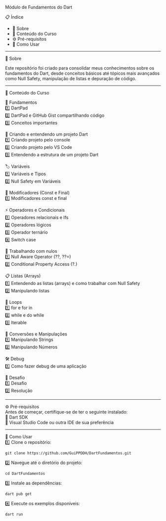 <p class="has-line-data" data-line-start="0" data-line-end="1">Módulo de Fundamentos do Dart</p>
<p class="has-line-data" data-line-start="2" data-line-end="3">📋 Índice</p>
<ul>
<li class="has-line-data" data-line-start="3" data-line-end="4">📖 Sobre</li>
<li class="has-line-data" data-line-start="4" data-line-end="5">📝 Conteúdo do Curso</li>
<li class="has-line-data" data-line-start="5" data-line-end="6">⚙️ Pré-requisitos</li>
<li class="has-line-data" data-line-start="6" data-line-end="8">🚀 Como Usar</li>
</ul>
<hr>
<p class="has-line-data" data-line-start="9" data-line-end="10">📖 Sobre</p>
<p class="has-line-data" data-line-start="11" data-line-end="12">Este repositório foi criado para consolidar meus conhecimentos sobre os fundamentos do Dart, desde conceitos básicos até tópicos mais avançados como Null Safety, manipulação de listas e depuração de código.</p>
<hr>
<p class="has-line-data" data-line-start="14" data-line-end="15">📝 Conteúdo do Curso</p>
<p class="has-line-data" data-line-start="16" data-line-end="20">📌 Fundamentos<br>
1️⃣ DartPad<br>
2️⃣ DartPad e GitHub Gist compartilhando código<br>
3️⃣ Conceitos importantes</p>
<p class="has-line-data" data-line-start="22" data-line-end="26">📁 Criando e entendendo um projeto Dart<br>
1️⃣ Criando projeto pelo console<br>
2️⃣ Criando projeto pelo VS Code<br>
3️⃣ Entendendo a estrutura de um projeto Dart</p>
<p class="has-line-data" data-line-start="28" data-line-end="31">🏷 Variáveis<br>
1️⃣ Variáveis e Tipos<br>
2️⃣ Null Safety em Variáveis</p>
<p class="has-line-data" data-line-start="33" data-line-end="35">🔐 Modificadores (Const e Final)<br>
1️⃣ Modificadores const e final</p>
<p class="has-line-data" data-line-start="37" data-line-end="42">⚡ Operadores e Condicionais<br>
1️⃣ Operadores relacionais e Ifs<br>
2️⃣ Operadores lógicos<br>
3️⃣ Operador ternário<br>
4️⃣ Switch case</p>
<p class="has-line-data" data-line-start="44" data-line-end="47">🚀 Trabalhando com nulos<br>
1️⃣ Null Aware Operator (??, ??=)<br>
2️⃣ Conditional Property Access (?.)</p>
<p class="has-line-data" data-line-start="49" data-line-end="52">📋 Listas (Arrays)<br>
1️⃣ Entendendo as listas (arrays) e como trabalhar com Null Safety<br>
2️⃣ Manipulando listas</p>
<p class="has-line-data" data-line-start="54" data-line-end="58">🔄 Loops<br>
1️⃣ for e for in<br>
2️⃣ while e do while<br>
3️⃣ Iterable</p>
<p class="has-line-data" data-line-start="60" data-line-end="63">🔢 Conversões e Manipulações<br>
1️⃣ Manipulando Strings<br>
2️⃣ Manipulando Números</p>
<p class="has-line-data" data-line-start="65" data-line-end="67">🛠 Debug<br>
1️⃣ Como fazer debug de uma aplicação</p>
<p class="has-line-data" data-line-start="69" data-line-end="72">🎯 Desafio<br>
1️⃣ Desafio<br>
2️⃣ Resolução</p>
<hr>
<p class="has-line-data" data-line-start="74" data-line-end="78">⚙️ Pré-requisitos<br>
Antes de começar, certifique-se de ter o seguinte instalado:<br>
🔹 Dart SDK<br>
🔹 Visual Studio Code ou outra IDE de sua preferência</p>
<hr>
<p class="has-line-data" data-line-start="80" data-line-end="82">🚀 Como Usar<br>
1️⃣ Clone o repositório:</p>
<pre><code class="has-line-data" data-line-start="84" data-line-end="86" class="language-bash">git <span class="hljs-built_in">clone</span> https://github.com/GuiPPDDH/DartFundamentos.git
</code></pre>
<p class="has-line-data" data-line-start="86" data-line-end="87">2️⃣ Navegue até o diretório do projeto:</p>
<pre><code class="has-line-data" data-line-start="88" data-line-end="90" class="language-bash"><span class="hljs-built_in">cd</span> DartFundamentos
</code></pre>
<p class="has-line-data" data-line-start="90" data-line-end="91">3️⃣ Instale as dependências:</p>
<pre><code class="has-line-data" data-line-start="92" data-line-end="94" class="language-bash">dart pub get
</code></pre>
<p class="has-line-data" data-line-start="94" data-line-end="95">4️⃣ Execute os exemplos disponíveis:</p>
<pre><code class="has-line-data" data-line-start="97" data-line-end="99" class="language-bash">dart run
</code></pre>
